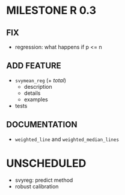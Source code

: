 # MILESTONE R 0.3
## FIX

* regression: what happens if p <= n

## ADD FEATURE

* `svymean_reg` (+ _total_)
    - description
    - details
    - examples
* tests

## DOCUMENTATION
* `weighted_line`  and  `weighted_median_lines`

# UNSCHEDULED
* svyreg: predict method
* robust calibration

